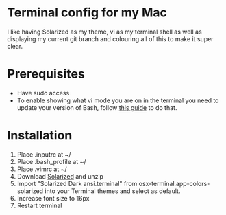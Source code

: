 # Terminal config for my Mac
I like having Solarized as my theme, vi as my terminal shell as well as displaying my current git branch and colouring all of this to make it super clear.

# Prerequisites
* Have sudo access
* To enable showing what vi mode you are on in the terminal you need to update your version of Bash, follow [this guide](https://github.com/Toberumono/Miscellaneous/wiki/Installing-Bash-4.3-on-Mac-OSX) to do that.

# Installation
1. Place .inputrc at ~/
2. Place .bash_profile at ~/
3. Place .vimrc at ~/
4. Download [Solarized](http://ethanschoonover.com/solarized) and unzip
5. Import "Solarized Dark ansi.terminal" from osx-terminal.app-colors-solarized into your Terminal themes and select as default.
6. Increase font size to 16px
7. Restart terminal
